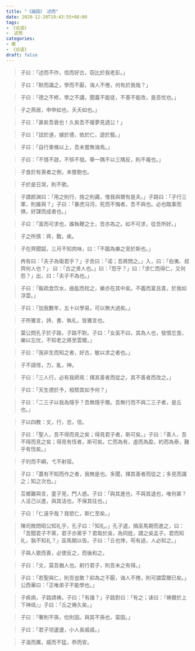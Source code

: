 ```yaml
---
title: "《論語》 述而"
date: 2020-12-20T19:43:55+08:00
tags: 
- 《论语》
-  述而
categories: 
- 儒
- 《论语》
draft: false
---
```




> 子曰：「述而不作，信而好古，窃比於我老彭。」



> 子曰：「默而識之，學而不厭，诲人不倦，何有於我哉？」



> 子曰：「德之不修，學之不講，聞義不能徒，不善不能改，是吾忧也。」



> 子之燕居，申申如也，夭夭如也。」



> 子曰：「甚矣吾衰也！久矣吾不複夢見週公！」



> 子曰：「誌於道，據於德，依於仁，遊於藝。」



> 子曰：「自行束脩以上，吾未嘗無诲焉。」



> 子曰：「不憤不啟，不悱不發。舉一隅不以三隅反，則不複也。」



> 子食於有喪者之側，未嘗飽也。



> 子於是日哭，則不歌。



> 子謂颜渊曰：「用之則行，捨之則藏，惟我與爾有是夫。」子路曰：「子行三軍，則誰與？」子曰：「暴虎冯河，死而不悔者，吾不與也。必也臨事而惧，好謀而成者也。」



> 子曰：「富而可求也，誰執鞭之士，吾亦為之。如不可求，從吾所好。」



> 子之所慎：齊，戰，疾。



> 子在齊聞韶，三月不知肉味，曰：「不圖為樂之至於斯也。」



> 冉有曰：「夫子為衛君乎？」子贡曰：「诺；吾將問之。」入，曰：「伯夷、叔齊何人也？」 曰：「古之贤人也。」曰：「怨乎？」曰：「求仁而得仁，又何怨？」出，曰：「夫子不為也。」



> 子曰：「飯疏食饮水，曲肱而枕之，樂亦在其中矣。不義而富且貴，於我如浮雲。」



> 子曰：「加我數年，五十以學易，可以無大過矣。」



> 子所雅言，詩、書、執礼，皆雅言也。



> 葉公問孔子於子路，子路不對。子曰：「女奚不曰，其為人也，發憤忘食，樂以忘忧，不知老之將至雲爾。」



> 子曰：「我非生而知之者，好古，敏以求之者也。」



> 子不語怪，力，亂，神。



> 子曰：「三人行，必有我師焉：擇其善者而從之，其不善者而改之。」



> 子曰：「天生德於予，桓颓其如予何？」



> 子曰：「二三子以我為隱乎？吾無隱乎爾。吾無行而不與二三子者，是丘也。」



> 子以四教：文，行，忠，信。



> 子曰：「聖人，吾不得而見之矣；得見君子者，斯可矣。」子曰：「善人，吾不得而見之矣；得見有恆者，斯可矣。亡而為有，虛而為盈，約而為泰，難乎有恆矣。」



> 子钓而不綱，弋不射宿。



> 子曰：「蓋有不知而作之者，我無是也。多聞，擇其善者而從之；多見而識之；知之次也。」



> 互鄉難與言，童子見，門人惑。子曰：「與其進也，不與其退也，唯何甚？人洁己以進，與其洁也，不保其往也。」



> 子曰：「仁遠乎哉？我慾仁，斯仁至矣。」



> 陳司敗問昭公知礼乎，孔子曰：「知礼。」孔子退，揖巫馬期而進之，曰：「吾聞君子不黨，君子亦黨乎？君取於吳，為同姓，謂之吳孟子。君而知礼，孰不知礼？」巫馬期以告。子曰：「丘也倖，苟有過，人必知之。」



> 子與人歌而善，必使反之，而後和之。



> 子曰：「文，莫吾猶人也。躬行君子，則吾未之有得。」



> 子曰：「若聖與仁，則吾豈敢？抑為之不厭，诲人不倦，則可謂雲爾已矣。」公西華曰：「正唯弟子不能學也。」



> 子疾病，子路請祷。子曰：「有諸？」子路對曰：「有之；诔曰：『祷爾於上下神祗』」子曰：「丘之祷久矣。」



> 子曰：「奢則不孫，俭則固。與其不孫也，甯固。」



> 子曰：「君子坦盪盪，小人長戚戚。」



> 子溫而厲，威而不猛，恭而安。
